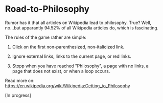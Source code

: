 # Road-to-Philosophy
Rumor has it that all articles on Wikipedia lead to philosophy. True? Well, no...but apparantly 94.52% of all Wikipedia articles do, which is fascinating.

The rules of the game rather are simple:

1. Click on the first non-parenthesized, non-italicized link.

2. Ignore external links, links to the current page, or red links.

3. Stopp when you have reached "Philosophy", a page with no links, a page that does not exist, or when a loop occurs.

Read more on: https://en.wikipedia.org/wiki/Wikipedia:Getting_to_Philosophy

[In progress]
